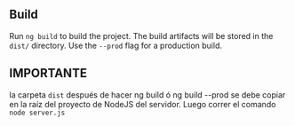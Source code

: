 
## Build

Run `ng build` to build the project. The build artifacts will be stored in the `dist/` directory. Use the `--prod` flag for a production build.


## IMPORTANTE

la carpeta `dist` después de hacer ng build ó ng build --prod se debe copiar en la raíz del proyecto de NodeJS del servidor. Luego correr el comando `node server.js`
